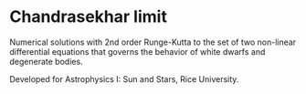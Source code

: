 # Chandrasekhar limit 
Numerical solutions with 2nd order Runge-Kutta to the set of two non-linear differential equations that governs the behavior of white dwarfs and degenerate bodies.

Developed for Astrophysics I: Sun and Stars, Rice University.
